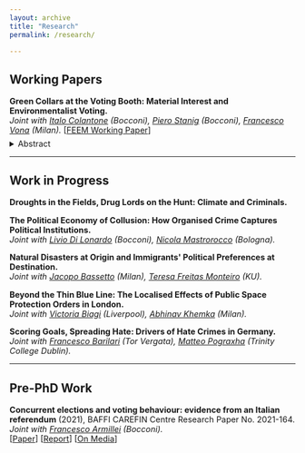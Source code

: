 ```yaml
---
layout: archive
title: "Research"
permalink: /research/

---
```

## **Working Papers**

<p style="font-size: 0.9rem"><b>Green Collars at the Voting Booth: Material Interest and Environmentalist Voting.</b><br>
<span style="font-size: 0.9rem"><i>Joint with <a href="https://sites.google.com/view/italocolantone" target="_blank">Italo Colantone</a> (Bocconi), <a href="https://sites.google.com/site/pierostanig/home" target="_blank">Piero Stanig</a> (Bocconi), <a href="https://sites.google.com/view/francescovona/home" target="_blank">Francesco Vona</a> (Milan).</i> [<a href="https://www.feem.it/en/publications/green-collars-at-the-voting-booth-material-interest-and-environmental-voting/" target="_blank">FEEM Working Paper</a>]<br>
<details style="margin-top: -0.5rem;">
  <summary><span style="font-size: 0.9rem"> Abstract </span></summary>
    <p style='text-align: justify; font-size: 0.8rem'><em>We study how occupation-related material interest affects environmental voting. Specifically, material interest hinges on the greenness vs. brownness of individual occupational profiles. That is, on the extent to which individuals are expected to benefit vs. lose in a greener economy. We employ individual-level data from 14 western European countries, over 2010-2019. To measure the greenness and brownness of occupational profiles, for each individual we compute predicted greenness and brownness scores based on the predicted probabilities to be employed in each possible occupation. These probabilities are combined with occupation-specific greenness and brownness scores. Individuals characterized by higher predicted brownness are less likely to vote for Green parties and for parties with a more environmentalist agenda, while the opposite holds for individuals characterized by higher predicted greenness. Voting preferences of brown profiles tend to converge towards those of greener profiles in regions that are better placed to gain from the green transition.</em>em></p>
</details>
</p>


---

## **Work in Progress**

<p style="font-size: 0.9rem"><b>Droughts in the Fields, Drug Lords on the Hunt: Climate and Criminals.</b></p>

<p style="font-size: 0.9rem"><b>The Political Economy of Collusion: How Organised Crime Captures Political Institutions.</b><br>
<span style="font-size: 0.9rem"><i>Joint with <a href="https://sites.google.com/view/liviodilonardo/" target="_blank">Livio Di Lonardo</a> (Bocconi), <a href="http://nicolamastrorocco.com" target="_blank">Nicola Mastrorocco</a> (Bologna).</i></span></p>

<p style="font-size: 0.9rem"><b>Natural Disasters at Origin and Immigrants' Political Preferences at Destination.</b><br>
<span style="font-size: 0.9rem"><i>Joint with <a href="https://sites.google.com/view/jacopobassetto/home?authuser=0" target="_blank">Jacopo Bassetto</a> (Milan), <a href="https://teresafreitasmonteiro.weebly.com" target="_blank">Teresa Freitas Monteiro</a> (KU).</i></span></p>

<p style="font-size: 0.9rem"><b>Beyond the Thin Blue Line: The Localised Effects of Public Space Protection Orders in London.</b><br>
<span style="font-size: 0.9rem"><i>Joint with <a href="https://victoriabiagi.github.io" target="_blank">Victoria Biagi</a> (Liverpool), <a href="https://abhinavkhemka.com" target="_blank">Abhinav Khemka</a> (Milan).</i></span></p>

<p style="font-size: 0.9rem"><b>Scoring Goals, Spreading Hate: Drivers of Hate Crimes in Germany.</b><br>
<span style="font-size: 0.9rem"><i>Joint with <a href="https://sites.google.com/view/francesco-barilari/home?authuser=0" target="_blank">Francesco Barilari</a> (Tor Vergata), <a href="https://matteopograxha.com" target="_blank">Matteo Pograxha</a> (Trinity College Dublin).</i></span></p>

---

## **Pre-PhD Work**

<p style="font-size: 0.9rem"><b>Concurrent elections and voting behaviour: evidence from an Italian referendum</b> (2021), BAFFI CAREFIN Centre Research Paper No. 2021-164. <span style="font-size: 0.9rem"><i>Joint with <a href="https://www.francescoarmillei.com/home" target="_blank">Francesco Armillei</a> (Bocconi).</i></span>
<br><span style="font-size: 0.9rem">[<a href="https://ideas.repec.org/p/baf/cbafwp/cbafwp21164.html" target="_blank">Paper</a>] [<a href="https://www.tortuga-econ.it/wp-content/uploads/2021/01/Laccorpamento-di-referendum-e-altre-elezioni-unanalisi-quantitativa-Tortuga.pdf" target="_blank">Report</a>] [<a href="https://www.youtrend.it/2020/10/23/le-regionali-hanno-davvero-influenzato-il-referendum/" target="_blank">On Media</a>]</span></p>
